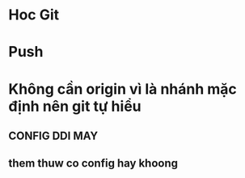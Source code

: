# Hoc Git

# Push

# Không cần origin vì là nhánh mặc định nên git tự hiểu

## CONFIG DDI MAY 

## them thuw co config hay khoong
